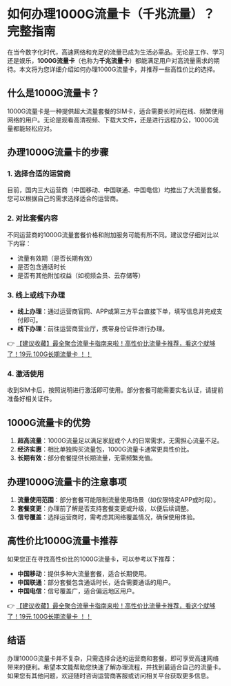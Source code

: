 # 如何办理1000G流量卡（千兆流量）？完整指南

在当今数字化时代，高速网络和充足的流量已成为生活必需品。无论是工作、学习还是娱乐，**1000G流量卡**（也称为**千兆流量卡**）都能满足用户对高流量需求的期待。本文将为您详细介绍如何办理1000G流量卡，并推荐一些高性价比的选择。

## 什么是1000G流量卡？

1000G流量卡是一种提供超大流量套餐的SIM卡，适合需要长时间在线、频繁使用网络的用户。无论是观看高清视频、下载大文件，还是进行远程办公，1000G流量都能轻松应对。

## 办理1000G流量卡的步骤

### 1. 选择合适的运营商
目前，国内三大运营商（中国移动、中国联通、中国电信）均推出了大流量套餐。您可以根据自己的需求选择适合的运营商。

### 2. 对比套餐内容
不同运营商的1000G流量套餐价格和附加服务可能有所不同。建议您仔细对比以下内容：
- 流量有效期（是否长期有效）
- 是否包含通话时长
- 是否有其他附加权益（如视频会员、云存储等）

### 3. 线上或线下办理
- **线上办理**：通过运营商官网、APP或第三方平台直接下单，填写信息并完成支付即可。
- **线下办理**：前往运营商营业厅，携带身份证件进行办理。

👉 [【建议收藏】最全聚合流量卡指南来啦！高性价比流量卡推荐，看这个就够了！19元 100G长期流量卡 ！！](https://bit.ly/Liuliangka)

### 4. 激活使用
收到SIM卡后，按照说明进行激活即可使用。部分套餐可能需要实名认证，请提前准备好相关证件。

## 1000G流量卡的优势

1. **超高流量**：1000G流量足以满足家庭或个人的日常需求，无需担心流量不足。
2. **经济实惠**：相比单独购买流量包，1000G流量卡通常更具性价比。
3. **长期有效**：部分套餐提供长期流量，无需频繁充值。

## 办理1000G流量卡的注意事项

1. **流量使用范围**：部分套餐可能限制流量使用场景（如仅限特定APP或时段）。
2. **套餐变更**：办理前了解是否支持套餐变更或升级，以便后续调整。
3. **信号覆盖**：选择运营商时，需考虑其网络覆盖情况，确保使用体验。

## 高性价比1000G流量卡推荐

如果您正在寻找高性价比的1000G流量卡，可以参考以下推荐：
- **中国移动**：提供多种大流量套餐，适合长期使用。
- **中国联通**：部分套餐包含通话时长，适合需要通话的用户。
- **中国电信**：信号覆盖广，适合偏远地区用户。

👉 [【建议收藏】最全聚合流量卡指南来啦！高性价比流量卡推荐，看这个就够了！19元 100G长期流量卡 ！！](https://bit.ly/Liuliangka)

## 结语

办理1000G流量卡并不复杂，只需选择合适的运营商和套餐，即可享受高速网络带来的便利。希望本文能帮助您快速了解办理流程，并找到最适合自己的流量卡。如果您有其他问题，欢迎随时咨询运营商客服或访问相关平台获取更多信息。